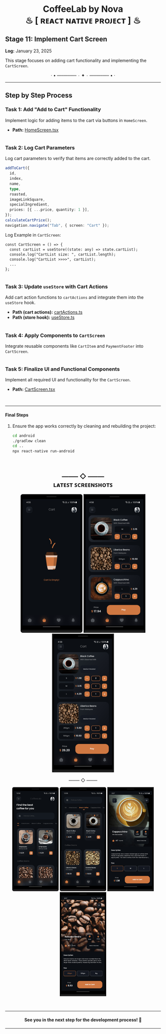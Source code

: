 <h1 align="center" >  
CoffeeLab by Nova <br> 
♨ [ ʀᴇᴀᴄᴛ ɴᴀᴛɪᴠᴇ ᴘʀᴏᴊᴇᴄᴛ ] ♨
</h1>


## Stage 11: Implement Cart Screen  
**Log:** January 23, 2025  

This stage focuses on adding cart functionality and implementing the `CartScreen`. 


<p align="center">  
· • —–—–—– ٠ ✦ ٠ —–—–—– • ·
</p>

---

## Step by Step Process

### Task 1: Add "Add to Cart" Functionality  
Implement logic for adding items to the cart via buttons in `HomeScreen`.  
- **Path:** [HomeScreen.tsx](./src/screens/HomeScreen.tsx)  

#
### Task 2: Log Cart Parameters  
Log cart parameters to verify that items are correctly added to the cart.  

```ts
addToCart({  
  id,  
  index,  
  name,  
  type,  
  roasted,  
  imageLinkSquare,  
  specialIngredient,  
  prices: [{ ...price, quantity: 1 }],  
});  
calculateCartPrice();  
navigation.navigate("Tab", { screen: "Cart" });  
``` 

Log Example in `CartScreen`:  

```tsx
const CartScreen = () => {  
  const cartList = useStore((state: any) => state.cartList);  
  console.log("CartList size: ", cartList.length);  
  console.log("CartList >>>>", cartList);  
  ...
};  
```  

#
### Task 3: Update `useStore` with Cart Actions  
Add cart action functions to `cartActions` and integrate them into the `useStore` hook.  
- **Path (cart actions):** [cartActions.ts](./src/store/util/cartActions.ts)  
- **Path (store hook):** [useStore.ts](./src/store/useStore.ts)  

#
### Task 4: Apply Components to `CartScreen`  
Integrate reusable components like `CartItem` and `PaymentFooter` into `CartScreen`.  

#
### Task 5: Finalize UI and Functional Components  
Implement all required UI and functionality for the `CartScreen`.  
- **Path:** [CartScreen.tsx](./src/screens/CartScreen.tsx)  


<br/>

---

#### Final Steps  

1. Ensure the app works correctly by cleaning and rebuilding the project:

   ```bash
   cd android
   ./gradlew clean
   cd ..
   npx react-native run-android
   ```

<br/>



<h2 align="center" > 
 —–— ◇ —–—  <br/>
ʟᴀᴛᴇꜱᴛ ꜱᴄʀᴇᴇɴꜱʜᴏᴛꜱ
</h2> 

<p align="center">  
<img src="./_archive/screenshots/screenshot-5-cart-empty.png" width=200>  
<img src="./_archive/screenshots/screenshot-6-cart-1.jpg" width=200>
<img src="./_archive/screenshots/screenshot-7-cart-2.jpg" width=200>
</p>

<p align="center"> 
 —–— ◇ —–— 
</p>

<p align="center">  
<img src="./_archive/screenshots/screenshot-1-home.png" width=150>  
<img src="./_archive/screenshots/screenshot-2-category.png" width=150>
<img src="./_archive/screenshots/screenshot-3-coffee.jpg" width=150>  
<img src="./_archive/screenshots/screenshot-4-bean.jpg" width=150>  
</p>  

<br/>

---

<h4 align="center" >  
See you in the next step for the development process! 🚀
</h4> 

---
